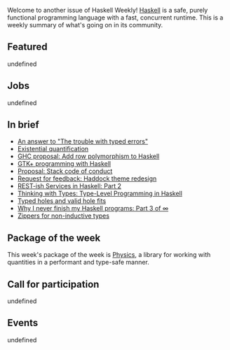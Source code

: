 <!-- 2018-11-15 unpublished -->

Welcome to another issue of Haskell Weekly!
[Haskell](https://www.haskell.org) is a safe, purely functional programming language with a fast, concurrent runtime.
This is a weekly summary of what's going on in its community.

## Featured

undefined

## Jobs

undefined

## In brief

-   [An answer to "The trouble with typed errors"](http://www.sylvain-henry.info/home/posts/2018-11-04-trouble-with-typed-errors.html)
-   [Existential quantification](https://markkarpov.com/post/existential-quantification.html)
-   [GHC proposal: Add row polymorphism to Haskell](https://github.com/jvanbruegge/ghc-proposals/blob/70b9ae054956bdf9b7cf337732fa4a1d8d848355/proposals/0000-row-polymorphism.rst)
-   [GTK+ programming with Haskell](https://haskell-at-work.com/episodes/2018-11-13-gtk-programming-with-haskell.html)
-   [Proposal: Stack code of conduct](https://www.snoyman.com/blog/2018/11/proposal-stack-coc)
-   [Request for feedback: Haddock theme redesign](https://np.reddit.com/r/haskell/comments/9vf0i7/request_for_feedback_haddock_theme_redesign/)
-   [REST-ish Services in Haskell: Part 2](https://vadosware.io/post/rest-ish-services-in-haskell-part-2/)
-   [Thinking with Types: Type-Level Programming in Haskell](https://leanpub.com/thinking-with-types/)
-   [Typed holes and valid hole fits](https://octopi.chalmers.se/2018/11/08/typed-holes/)
-   [Why I never finish my Haskell programs: Part 3 of ∞](https://blog.plover.com/prog/haskell/what-goes-wrong-3.html)
-   [Zippers for non-inductive types](https://danghica.blogspot.com/2018/11/zippers-for-non-inductive-types.html)

## Package of the week

This week's package of the week is [Physics](https://hackage.haskell.org/package/physics-0.1.2.1),
a library for working with quantities in a performant and type-safe manner.

## Call for participation

undefined

## Events

undefined
